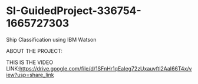 # SI-GuidedProject-336754-1665727303
Ship Classification using IBM Watson

ABOUT THE PROJECT:


THIS IS THE VIDEO LINK:https://drive.google.com/file/d/1SFnHr1qEaIeg72zUxauvftl2AaI66T4x/view?usp=share_link
